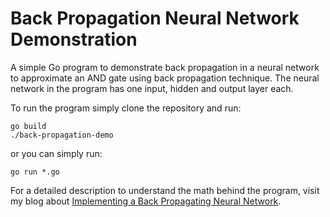 # Back Propagation Neural Network Demonstration

A simple Go program to demonstrate back propagation in a neural network to
approximate an AND gate using back propagation technique.
The neural network in the program has one input, hidden and output layer each.

To run the program simply clone the repository and run:
```
go build
./back-propagation-demo
```
or you can simply run:
```
go run *.go
```

For a detailed description to understand the math behind the program, visit my
blog about [Implementing a Back Propagating Neural Network](http://surenderthakran.com/articles/tech/implement-back-propagation-neural-network/).
